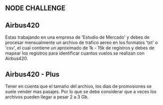 ## NODE CHALLENGE ##

## Airbus420 ##

Estas trabajando en una empresa de 'Estudio de Mercado'
y debes de procesar mensualmente un archivo de trafico aereo
en los formatos 'txt' o 'csv', el cual contiene un aproximado de 1k - 15k de registros y debes de mapear los registros para identificar cuantos vuelos se realizan con 
Airbus420.

## Airbus420 - Plus ##

Tener en cuenta que el tamaño del archivo, los dias de promosiones se suele vender mas pasajes.
Por lo que se debe considerar que a veces los archivos pueden llegar a pesar 2 a 3 Gb.
